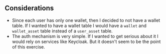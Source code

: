 
## Considerations

 - Since each user has only one wallet, then I decided to not have a wallet table.
If I wanted to have a wallet table I would have a `wallet` and `wallet_asset` table instead of a `user_asset` table.
 - The auth mechanism is very simple. If I wanted to get serious about it I would rely on services like Keycloak.
But it doesn't seem to be the point of this exercise.